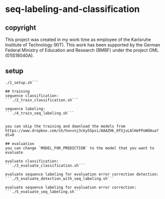 # seq-labeling-and-classification

## copyright
This project was created in my work time as employee of the Karlsruhe Institute of Technology (KIT).
This work has been supported by the German Federal Ministry of Education and Research (BMBF) under the project OML (01IS18040A).

## setup
```
./1_setup.sh```

## training
sequence classification:
```./2_train_classification.sh```

sequence labeling:
```./4_train_seq_labeling.sh```


you can skip the training and download the models from https://www.dropbox.com/sh/hovvnj3cky55psi/AAAZHk_OfXjuLAlHeFPoWOAua?dl=0

## evaluation
you can change `MODEL_FOR_PREDICTION` to the model that you want to evaluate

evaluate classification:
```./3_evaluate_classification.sh```

evaluate sequence labeling for evaluation error correction detection:
```./5_evaluate_detection_with_seq_labeling.sh```

evaluate sequence labeling for evaluation error correction:
```./5_evaluate_seq_labeling.sh```
